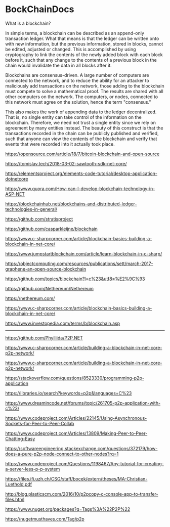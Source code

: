 # BockChainDocs
 What is a blockchain?

In simple terms, a blockchain can be described as an append-only transaction ledger. What that means is that the ledger can be written onto with new information, but the previous information, stored in blocks, cannot be edited, adjusted or changed. This is accomplished by using cryptography to link the contents of the newly added block with each block before it, such that any change to the contents of a previous block in the chain would invalidate the data in all blocks after it.

Blockchains are consensus-driven. A large number of computers are connected to the network, and to reduce the ability for an attacker to maliciously add transactions on the network, those adding to the blockchain must compete to solve a mathematical proof. The results are shared with all other computers on the network. The computers, or nodes, connected to this network must agree on the solution, hence the term "consensus."
 
This also makes the work of appending data to the ledger decentralized. That is, no single entity can take control of the information on the blockchain. Therefore, we need not trust a single entity since we rely on agreement by many entities instead. The beauty of this construct is that the transactions recorded in the chain can be publicly published and verified, such that anyone can view the contents of the blockchain and verify that events that were recorded into it actually took place.


https://opensource.com/article/18/7/bitcoin-blockchain-and-open-source

https://tomislav.tech/2018-03-02-sawtooth-sdk-net-core/

https://elementsproject.org/elements-code-tutorial/desktop-application-dotnetcore

https://www.quora.com/How-can-I-develop-blockchain-technology-in-ASP-NET

https://blockchainhub.net/blockchains-and-distributed-ledger-technologies-in-general/

https://github.com/stratisproject

https://github.com/casparkleijne/blockchain

https://www.c-sharpcorner.com/article/blockchain-basics-building-a-blockchain-in-net-core/ 

https://www.jumpstartblockchain.com/article/learn-blockchain-in-c-sharp/

https://objectcomputing.com/resources/publications/sett/march-2017-graphene-an-open-source-blockchain

https://github.com/topics/blockchain?l=c%23&utf8=%E2%9C%93

https://github.com/Nethereum/Nethereum

https://nethereum.com/

https://www.c-sharpcorner.com/article/blockchain-basics-building-a-blockchain-in-net-core/

https://www.investopedia.com/terms/b/blockchain.asp



----------------------------


https://github.com/Phylliida/P2P.NET

https://www.c-sharpcorner.com/article/building-a-blockchain-in-net-core-p2p-network/

https://www.c-sharpcorner.com/article/building-a-blockchain-in-net-core-p2p-network/

https://stackoverflow.com/questions/8523330/programming-p2p-application

https://libraries.io/search?keywords=p2p&languages=C%23

https://www.dreamincode.net/forums/topic/261705-p2p-application-with-c%23/

https://www.codeproject.com/Articles/22145/Using-Asynchronous-Sockets-for-Peer-to-Peer-Collab

https://www.codeproject.com/Articles/13809/Making-Peer-to-Peer-Chatting-Easy

https://softwareengineering.stackexchange.com/questions/372179/how-does-a-pure-p2p-node-connect-to-other-nodes?rq=1

https://www.codeproject.com/Questions/1198467/Any-tutorial-for-creating-a-server-less-p-p-system

https://files.ifi.uzh.ch/CSG/staff/bocek/extern/theses/MA-Christian-Luethold.pdf

http://blog.plasticscm.com/2016/10/p2pcopy-c-console-app-to-transfer-files.html

https://www.nuget.org/packages?q=Tags%3A%22P2P%22

https://nugetmusthaves.com/Tag/p2p
